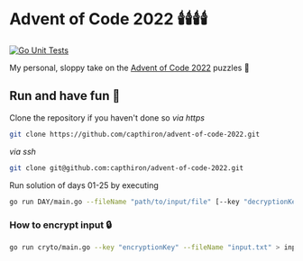 # Advent of Code 2022 🕯️🕯️🕯️🕯️ 
[![Go Unit Tests](https://github.com/capthiron/advent-of-code-2022/actions/workflows/go.yml/badge.svg)](https://github.com/capthiron/advent-of-code-2022/actions/workflows/go.yml)

My personal, sloppy take on the [Advent of Code 2022](https://adventofcode.com/) puzzles 🫠

## Run and have fun 🦌

Clone the repository if you haven't done so
*via https*
```bash
git clone https://github.com/capthiron/advent-of-code-2022.git
```
*via ssh*
```bash
git clone git@github.com:capthiron/advent-of-code-2022.git
```

Run solution of days 01-25 by executing
```bash
go run DAY/main.go --fileName "path/to/input/file" [--key "decryptionKey" optional]
```

### How to encrypt input 🔒

```bash
go run cryto/main.go --key "encryptionKey" --fileName "input.txt" > input_enc.txt
```
